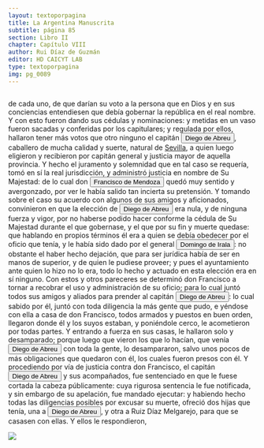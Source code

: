```yaml
---
layout: textoporpagina
title: La Argentina Manuscrita
subtitle: página 85
section: Libro II
chapter: Capítulo VIII
author: Rui Díaz de Guzmán
editor: HD CAICYT LAB
type: textoporpagina
img: pg_0089
---
```

<div class="row">
    <div class="column">
<p>de cada uno, de que darían su voto a la persona que en Dios y en sus conciencias entendiesen que debía gobernar la república en el real nombre. Y con esto fueron dando sus cédulas y nominaciones: y metidas en un vaso fueron sacadas y conferidas por los capitulares; y regulada por ellos, hallaron tener más votos que otro ninguno el capitán <button class="balloon" data-balloon-pos="up" data-balloon-length="large" data-balloon="España, 1509 - Asunción, 1549. Hidalgo, militar y conquistador español junto a Pedro de Mendoza. Durante los conflictos entre las facciones de Cabeza de Vaca y Domingo de Irala tomó partida por la del gobernador, al punto que en 1547, fue nombrado gobernador interino por los vecinos leales al segundo adelantado, aprovechando la partida de Domingo de Irala de la ciudad de Asunción. Finalmente éste se impondría y Abreu fue ajusticiado en 1549.">Diego de Abreu</button>, caballero de mucha calidad y suerte, natural de <a href="https://recogito.pelagios.org/document/wzqxhk0h3vpikm/part/1/edit#d099cc8a-eba2-46bb-9832-fe89f0b1862f" target="_blank">Sevilla</a>, a quien luego eligieron y recibieron por capitán general y justicia mayor de aquella provincia. Y hecho el juramento y solemnidad que en tal caso se requería, tomó en sí la real jurisdicción, y administró justicia en nombre de Su Majestad: de lo cual don <button class="balloon" data-balloon-pos="up" data-balloon-length="large" data-balloon="España, 1515 - Asunción, 1547. Hidalgo, capitán y conquistador español. Acompañó a Pedro de Mendoza; fue mediador entre Domingo de Irala y Ruiz Galán. Nombrado teniente de gobernador general de Asunción en 1539; fue parte de la facción de Domingo de Irala contra la de Álvar Núñez Cabeza de Vaca en 1545. Durante la larga expedición de Irala al Chaco, en 1547, los partidarios contra éste, recusaron el nombramiento de Mendoza y tras instaurar a Diego de Abreu como gobernador, ejecutaron a Mendoza.">Francisco de Mendoza</button> quedó muy sentido y avergonzado, por ver le había salido tan incierta su pretensión. Y tomando sobre el caso su acuerdo con algunos de sus amigos y aficionados, convinieron en que la elección de <button class="balloon" data-balloon-pos="up" data-balloon-length="large" data-balloon="España, 1509 - Asunción, 1549. Hidalgo, militar y conquistador español junto a Pedro de Mendoza. Durante los conflictos entre las facciones de Cabeza de Vaca y Domingo de Irala tomó partida por la del gobernador, al punto que en 1547, fue nombrado gobernador interino por los vecinos leales al segundo adelantado, aprovechando la partida de Domingo de Irala de la ciudad de Asunción. Finalmente éste se impondría y Abreu fue ajusticiado en 1549.">Diego de Abreu</button> era nula, y de ninguna fuerza y vigor, por no haberse podido hacer conforme la cédula de Su Majestad durante el que gobernase, y el que por su fin y muerte quedase: que hablando en propios términos él era a quien se debía obedecer por el oficio que tenía, y le había sido dado por el general <button class="balloon" data-balloon-pos="up" data-balloon-length="large" data-balloon=" Castilla, 1509 - Asunción del Paraguay, 03/10/1556. Conquistador y colonizador español. Ocupó tres veces el cargo de gobernador interino del Río de la Plata y del Paraguay, en los períodos de 1539 a 1542, de 1544 hasta 1548 y por último desde 1549. Carlos V lo nombró como titular en el cargo en 1555, lo sería hasta su fallecimiento.">Domingo de Irala</button>: no obstante el haber hecho dejación, que para ser jurídica había de ser en manos de superior, y de quien le pudiese proveer; y pues el ayuntamiento ante quien lo hizo no lo era, todo lo hecho y actuado en esta elección era en sí ninguno. Con estos y otros pareceres se determinó don Francisco a tornar a recobrar el uso y administración de su oficio; para lo cual juntó todos sus amigos y aliados para prender al capitán <button class="balloon" data-balloon-pos="up" data-balloon-length="large" data-balloon="España, 1509 - Asunción, 1549. Hidalgo, militar y conquistador español junto a Pedro de Mendoza. Durante los conflictos entre las facciones de Cabeza de Vaca y Domingo de Irala tomó partida por la del gobernador, al punto que en 1547, fue nombrado gobernador interino por los vecinos leales al segundo adelantado, aprovechando la partida de Domingo de Irala de la ciudad de Asunción. Finalmente éste se impondría y Abreu fue ajusticiado en 1549.">Diego de Abreu</button>: lo cual sabido por él, juntó con toda diligencia la más gente que pudo, e yéndose con ella a casa de don Francisco, todos armados y puestos en buen orden, llegaron donde él y los suyos estaban, y poniéndole cerco, le acometieron por todas partes. Y entrando a fuerza en sus casas, le hallaron solo y desamparado; porque luego que vieron los que lo hacían, que venía <button class="balloon" data-balloon-pos="up" data-balloon-length="large" data-balloon="España, 1509 - Asunción, 1549. Hidalgo, militar y conquistador español junto a Pedro de Mendoza. Durante los conflictos entre las facciones de Cabeza de Vaca y Domingo de Irala tomó partida por la del gobernador, al punto que en 1547, fue nombrado gobernador interino por los vecinos leales al segundo adelantado, aprovechando la partida de Domingo de Irala de la ciudad de Asunción. Finalmente éste se impondría y Abreu fue ajusticiado en 1549.">Diego de Abreu</button> con toda la gente, lo desampararon, salvo unos pocos de más obligaciones que quedaron con él, los cuales fueron presos con él. Y procediendo por vía de justicia contra don Francisco, el capitán <button class="balloon" data-balloon-pos="up" data-balloon-length="large" data-balloon="España, 1509 - Asunción, 1549. Hidalgo, militar y conquistador español junto a Pedro de Mendoza. Durante los conflictos entre las facciones de Cabeza de Vaca y Domingo de Irala tomó partida por la del gobernador, al punto que en 1547, fue nombrado gobernador interino por los vecinos leales al segundo adelantado, aprovechando la partida de Domingo de Irala de la ciudad de Asunción. Finalmente éste se impondría y Abreu fue ajusticiado en 1549.">Diego de Abreu</button> y sus acompañados, fue sentenciado en que le fuese cortada la cabeza públicamente: cuya rigurosa sentencia le fue notificada, y sin embargo de su apelación, fue mandado ejecutar: y habiendo hecho todas las diligencias posibles por excusar su muerte, ofreció dos hijas que tenía, una a <button class="balloon" data-balloon-pos="up" data-balloon-length="large" data-balloon="España, 1509 - Asunción, 1549. Hidalgo, militar y conquistador español junto a Pedro de Mendoza. Durante los conflictos entre las facciones de Cabeza de Vaca y Domingo de Irala tomó partida por la del gobernador, al punto que en 1547, fue nombrado gobernador interino por los vecinos leales al segundo adelantado, aprovechando la partida de Domingo de Irala de la ciudad de Asunción. Finalmente éste se impondría y Abreu fue ajusticiado en 1549.">Diego de Abreu</button>, y otra a Ruiz Díaz Melgarejo, para que se casasen con ellas. Y ellos le respondieron,</p></div>

<div class="column">
<a href="{{site.baseurl}}/assets/img/argentina_manuscrita/{{page.img}}.jpg"><img src="{{site.baseurl}}/assets/img/argentina_manuscrita/{{page.img}}.jpg"></a>
</div>
</div>